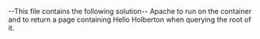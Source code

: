 --This file contains the following solution--
Apache to run on the container and to return a page containing Hello Holberton when querying the root of it.